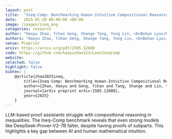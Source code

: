 ```yaml
---
layout: post
title:  "Ineq-Comp: Benchmarking Human-Intuitive Compositional Reasoning in Automated Theorem Proving on Inequalities"
date:   2025-05-20 00:00:00 +00:00
image: /images/ineq.png
categories: research
author: "Haoyu Zhao, Yihan Geng, Shange Tang, Yong Lin, <b>Bohan Lyu</b>, Hongzhou Lin, Chi Jin, Sanjeev Arora"
authors: "Haoyu Zhao, Yihan Geng, Shange Tang, Yong Lin, <b>Bohan Lyu</b>, Hongzhou Lin, Chi Jin, Sanjeev Arora"
venue: Preprint
arxiv: https://arxiv.org/pdf/2505.12680
code: https://github.com/haoyuzhao123/LeanIneqComp
website: 
selected: false
highlight: false
bibtex: |
    @article{zhao2025ineq,
        title={Ineq-Comp: Benchmarking Human-Intuitive Compositional Reasoning in Automated Theorem Proving on Inequalities},
        author={Zhao, Haoyu and Geng, Yihan and Tang, Shange and Lin, Yong and Lyu, Bohan and Lin, Hongzhou and Jin, Chi and Arora, Sanjeev},
        journal={arXiv preprint arXiv:2505.12680},
        year={2025}
    }
---
```

LLM-based proof assistants struggle with compositional reasoning in inequalities. The Ineq-Comp benchmark reveals that even strong models like DeepSeek-Prover-V2-7B falter, despite having proofs of subparts. This highlights a key gap between AI and human mathematical intuition.
